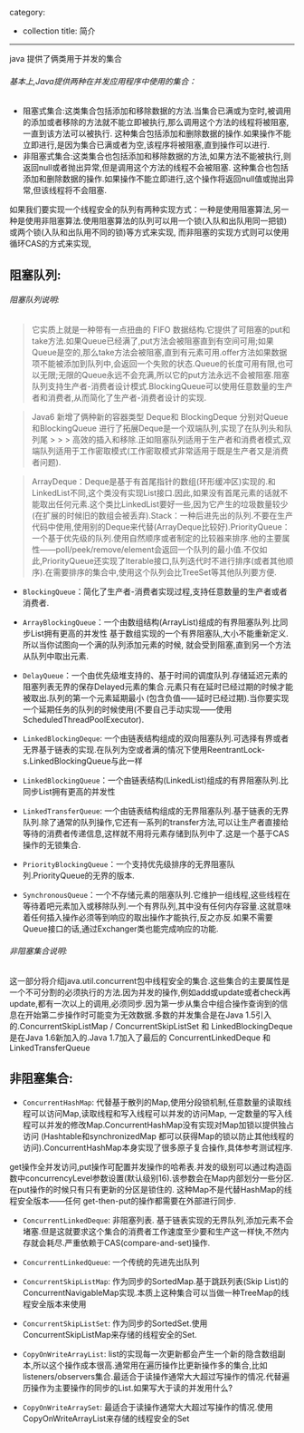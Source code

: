 category: 
- collection
title: 简介
---
java 提供了俩类用于并发的集合

###### 基本上,Java提供两种在并发应用程序中使用的集合：
* 阻塞式集合:这类集合包括添加和移除数据的方法.当集合已满或为空时,被调用的添加或者移除的方法就不能立即被执行,那么调用这个方法的线程将被阻塞,一直到该方法可以被执行.
			  这种集合包括添加和删除数据的操作.如果操作不能立即进行,是因为集合已满或者为空,该程序将被阻塞,直到操作可以进行.
* 非阻塞式集合:这类集合也包括添加和移除数据的方法,如果方法不能被执行,则返回null或者抛出异常,但是调用这个方法的线程不会被阻塞.
				这种集合也包括添加和删除数据的操作.如果操作不能立即进行,这个操作将返回null值或抛出异常,但该线程将不会阻塞.
			  
如果我们要实现一个线程安全的队列有两种实现方式：一种是使用阻塞算法,另一种是使用非阻塞算法.使用阻塞算法的队列可以用一个锁(入队和出队用同一把锁)或两个锁(入队和出队用不同的锁)等方式来实现,
而非阻塞的实现方式则可以使用循环CAS的方式来实现,

## 阻塞队列:

###### 阻塞队列说明:
> 它实质上就是一种带有一点扭曲的 FIFO 数据结构.它提供了可阻塞的put和take方法.如果Queue已经满了,put方法会被阻塞直到有空间可用;如果Queue是空的,那么take方法会被阻塞,直到有元素可用.offer方法如果数据项不能被添加到队列中,会返回一个失败的状态.Queue的长度可用有限,也可以无限;无限的Queue永远不会充满,所以它的put方法永远不会被阻塞.阻塞队列支持生产者-消费者设计模式.BlockingQueue可以使用任意数量的生产者和消费者,从而简化了生产者-消费者设计的实现.

> Java6 新增了俩种新的容器类型 Deque和 BlockingDeque 分别对Queue 和BlockingQueue 进行了拓展Deque是一个双端队列,实现了在队列头和队列尾 > > > 高效的插入和移除.正如阻塞队列适用于生产者和消费者模式,双端队列适用于工作密取模式(工作密取模式非常适用于既是生产者又是消费者问题).

> ArrayDeque：Deque是基于有首尾指针的数组(环形缓冲区)实现的.和LinkedList不同,这个类没有实现List接口.因此,如果没有首尾元素的话就不能取出任何元素.这个类比LinkedList要好一些,因为它产生的垃圾数量较少(在扩展的时候旧的数组会被丢弃).Stack：一种后进先出的队列.不要在生产代码中使用,使用别的Deque来代替(ArrayDeque比较好).PriorityQueue：一个基于优先级的队列.使用自然顺序或者制定的比较器来排序.他的主要属性——poll/peek/remove/element会返回一个队列的最小值.不仅如此,PriorityQueue还实现了Iterable接口,队列迭代时不进行排序(或者其他顺序).在需要排序的集合中,使用这个队列会比TreeSet等其他队列要方便.

* `BlockingQueue`：简化了生产者-消费者实现过程,支持任意数量的生产者或者消费者.
* `ArrayBlockingQueue`：一个由数组结构(ArrayList)组成的有界阻塞队列.比同步List拥有更高的并发性
基于数组实现的一个有界阻塞队,大小不能重新定义.所以当你试图向一个满的队列添加元素的时候,
就会受到阻塞,直到另一个方法从队列中取出元素.

* `DelayQueue`：一个由优先级堆支持的、基于时间的调度队列.存储延迟元素的阻塞列表无界的保存Delayed元素的集合.元素只有在延时已经过期的时候才能被取出.队列的第一个元素延期最小
(包含负值——延时已经过期).当你要实现一个延期任务的队列的时候使用(不要自己手动实现——使用ScheduledThreadPoolExecutor).

* `LinkedBlockingDeque`: 一个由链表结构组成的双向阻塞队列.可选择有界或者无界基于链表的实现.在队列为空或者满的情况下使用ReentrantLock-s.LinkedBlockingQueue与此一样

* `LinkedBlockingQueue`：一个由链表结构(LinkedList)组成的有界阻塞队列.比同步List拥有更高的并发性

* `LinkedTransferQueue`: 一个由链表结构组成的无界阻塞队列.基于链表的无界队列.除了通常的队列操作,它还有一系列的transfer方法,可以让生产者直接给等待的消费者传递信息,这样就不用将元素存储到队列中了.这是一个基于CAS操作的无锁集合.

* `PriorityBlockingQueue`：一个支持优先级排序的无界阻塞队列.PriorityQueue的无界的版本.

* `SynchronousQueue`：一个不存储元素的阻塞队列.它维护一组线程,这些线程在等待着吧元素加入或移除队列.一个有界队列,其中没有任何内存容量.这就意味着任何插入操作必须等到响应的取出操作才能执行,反之亦反.如果不需要Queue接口的话,通过Exchanger类也能完成响应的功能.


###### 非阻塞集合说明:

这一部分将介绍java.util.concurrent包中线程安全的集合.这些集合的主要属性是一个不可分割的必须执行的方法.因为并发的操作,例如add或update或者check再update,都有一次以上的调用,必须同步.因为第一步从集合中组合操作查询到的信息在开始第二步操作时可能变为无效数据.多数的并发集合是在Java 1.5引入的.ConcurrentSkipListMap / ConcurrentSkipListSet 和 LinkedBlockingDeque
是在Java 1.6新加入的.Java 1.7加入了最后的 ConcurrentLinkedDeque 和 LinkedTransferQueue


## 非阻塞集合:

* `ConcurrentHashMap`:  代替基于散列的Map,使用分段锁机制,任意数量的读取线程可以访问Map,读取线程和写入线程可以并发的访问Map, 一定数量的写入线程可以并发的修改Map.ConcurrentHashMap没有实现对Map加锁以提供独占访问 (Hashtable和synchronizedMap 都可以获得Map的锁以防止其他线程的访问).ConcurrentHashMap本身实现了很多原子复合操作,具体参考测试程序.

get操作全并发访问,put操作可配置并发操作的哈希表.并发的级别可以通过构造函数中concurrencyLevel参数设置(默认级别16).该参数会在Map内部划分一些分区.在put操作的时候只有只有更新的分区是锁住的.
这种Map不是代替HashMap的线程安全版本——任何 get-then-put的操作都需要在外部进行同步.

* `ConcurrentLinkedDeque`: 非阻塞列表. 基于链表实现的无界队列,添加元素不会堵塞.但是这就要求这个集合的消费者工作速度至少要和生产这一样快,不然内存就会耗尽.严重依赖于CAS(compare-and-set)操作.

* `ConcurrentLinkedQueue`: 一个传统的先进先出队列

* `ConcurrentSkipListMap`: 作为同步的SortedMap.基于跳跃列表(Skip List)的ConcurrentNavigableMap实现.本质上这种集合可以当做一种TreeMap的线程安全版本来使用

* `ConcurrentSkipListSet`: 作为同步的SortedSet.使用 ConcurrentSkipListMap来存储的线程安全的Set.

* `CopyOnWriteArrayList`: list的实现每一次更新都会产生一个新的隐含数组副本,所以这个操作成本很高.通常用在遍历操作比更新操作多的集合,比如listeners/observers集合.最适合于读操作通常大大超过写操作的情况.代替遍历操作为主要操作的同步的List.如果写大于读的并发用什么?

* `CopyOnWriteArraySet`: 最适合于读操作通常大大超过写操作的情况.使用CopyOnWriteArrayList来存储的线程安全的Set










